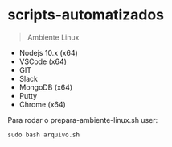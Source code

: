 # scripts-automatizados 
>Ambiente Linux
- Nodejs 10.x (x64)
- VSCode (x64)
- GIT
- Slack
- MongoDB (x64)
- Putty
- Chrome (x64)

Para rodar o prepara-ambiente-linux.sh user:
```
sudo bash arquivo.sh
```
